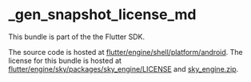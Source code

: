 # _gen_snapshot_license_md

This bundle is part of the the Flutter SDK.

The source code is hosted at [flutter/engine/shell/platform/android](https://github.com/flutter/engine/tree/04817c99c9fd4956f27505204f7e344335810aed/shell/platform/android).
The license for this bundle is hosted at [flutter/engine/sky/packages/sky_engine/LICENSE](https://github.com/flutter/engine/tree/04817c99c9fd4956f27505204f7e344335810aed/sky/packages/sky_engine/LICENSE) 
and [sky_engine.zip](https://storage.googleapis.com/flutter_infra_release/flutter/04817c99c9fd4956f27505204f7e344335810aed/sky_engine.zip).

